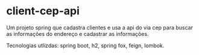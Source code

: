 # client-cep-api
Um projeto spring que cadastra clientes e usa a api do via cep para buscar as informações do endereço e cadastrar as informações.

Tecnologias utlizdas: spring boot, h2, spring fox, feign, lombok.
